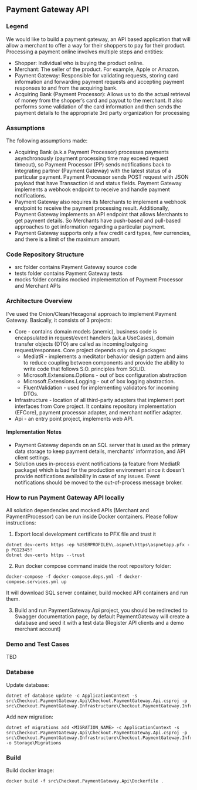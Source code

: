 ## Payment Gateway API

### Legend

We would like to build a payment gateway, an API based application that will allow a merchant to offer a
way for their shoppers to pay for their product.
Processing a payment online involves multiple steps and entities:

* Shopper: Individual who is buying the product online.
* Merchant: The seller of the product. For example, Apple or Amazon.
* Payment Gateway: Responsible for validating requests, storing card information and forwarding
payment requests and accepting payment responses to and from the acquiring bank.
* Acquiring Bank (Payment Processor): Allows us to do the actual retrieval of money from the shopper’s card and payout to the
merchant. It also performs some validation of the card information and then sends the payment details
to the appropriate 3rd party organization for processing


### Assumptions
 
 The following assumptions made:
 
 * Acquiring Bank (a.k.a Payment Processor) processes payments asynchronously (payment processing time may exceed request timeout), so Payment Processor (PP) sends notifications back to integrating partner (Payment Gateway) with the latest status of a particular payment. Payment Processor sends POST request with JSON payload that have Transaction id and status fields. Payment Gateway implements a webhook endpoint to receive and handle payment notifications.   
 * Payment Gateway also requires its Merchants to implement a webhook endpoint to receive the payment processing result. Additionally, Payment Gateway implements an API endpoint that allows Merchants to get payment details. So Merchants have push-based and pull-based approaches to get information regarding a particular payment.
 * Payment Gateway supports only a few credit card types, few currencies, and there is a limit of the maximum amount.


### Code Repository Structure
 
 * src folder contains Payment Gateway source code
 * tests folder contains Payment Gateway tests
 * mocks folder contains mocked implementation of Payment Processor and Merchant APIs

### Architecture Overview

I've used the Onion/Clean/Hexagonal approach to implement Payment Gateway. Basically, it consists of 3 projects:

* Core - contains domain models (anemic), business code is encapsulated in request/event handlers (a.k.a UseCases), domain transfer objects (DTO) are called as incoming/outgoing request/responses. Core project depends only on 4 packages:
  * MediatR - implements a meditator behavior design pattern and aims to reduce coupling between components and provide the ability to write code that follows S.O. principles from SOLID.
  * Microsoft.Extensions.Options - out of box configuration abstraction
  * Microsoft.Extensions.Logging - out of box logging abstraction.
  * FluentValidation - used for implementing validators for incoming DTOs.
* Infrastructure - location of all third-party adapters that implement port interfaces from Core project. It contains repository implementation (EFCore), payment processor adapter, and merchant notifier adapter.
* Api - an entry point project, implements web API. 

#### Implementation Notes
* Payment Gateway depends on an SQL server that is used as the primary data storage to keep payment details, merchants' information, and API client settings.
* Solution uses in-process event notifications (a feature from MediatR package) which is bad for the production environment since it doesn't provide notifications availability in case of any issues. Event notifications should be moved to the out-of-process message broker.

### How to run Payment Gateway API locally

All solution dependencies and mocked APIs (Merchant and PaymentProcessor) can be run inside Docker containers. Please follow instructions:

1. Export local development certificate to PFX file and trust it

```
dotnet dev-certs https -ep %USERPROFILE%\.aspnet\https\aspnetapp.pfx -p PG12345!
dotnet dev-certs https --trust
```

2. Run docker compose command inside the root repository folder:

```
docker-compose -f docker-compose.deps.yml -f docker-compose.services.yml up
```

It will download SQL server container, build mocked API containers and run them.

3. Build and run PaymentGateway.Api project, you should be redirected to Swagger documentation page, by default PaymentGateway will create a database and seed it with a test data (Register API clients and a demo merchant account)

### Demo and Test Cases

TBD

### Database

Update database:

```
dotnet ef database update -c ApplicationContext -s src\Checkout.PaymentGateway.Api\Checkout.PaymentGateway.Api.csproj -p src\Checkout.PaymentGateway.Infrastructure\Checkout.PaymentGateway.Infrastructure.csproj
```

Add new migration:

```
dotnet ef migrations add <MIGRATION_NAME> -c ApplicationContext -s src\Checkout.PaymentGateway.Api\Checkout.PaymentGateway.Api.csproj -p src\Checkout.PaymentGateway.Infrastructure\Checkout.PaymentGateway.Infrastructure.csproj -o Storage\Migrations
```

### Build

Build docker image:

```
docker build -f src\Checkout.PaymentGateway.Api\Dockerfile .
```
